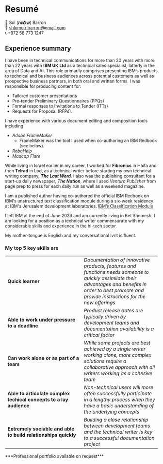 # Resumé

👤 Sol (**שלמה**) Barron   
📧 shlomo.r.barron@gmail.com   
📞 +972 58 773 1247

## Experience summary
I have been in technical communications for more than 30 years with more than 22 years with **IBM UK Ltd** as a technical sales specialist, latterly in the area of Data and AI. This role primarily comprises presenting IBM’s products to technical and business audiences across potential customers as well as prospective business partners, in both oral and written forms. I was responsible for producing content for:
* Tailored customer presentations
* Pre-tender Preliminary Questionnaires (PPQs)
* Formal responses to Invitations to Tender (ITTs)
* Requests for Proposal (RFPs).

I have experience with various document editing and composition tools including 
* _Adobe FrameMaker_
  * FrameMaker was the tool I used when co-authoring an IBM Redbook (see below).
* _RoboHelp_
* _Madcap Flare_ 

While living in Israel earlier in my career, I worked for **Fibronics** in Haifa and then **Telrad** in Lod, as a technical writer before starting my own technical writing company, ___The Last Word___. I also was the publishing consultant for a start-up daily newspaper, ___The Nation___, where I used _Ventura Publisher_ from page prep to press for each daily run as well as a weekend magazine. 

I am a published author having co-authored the official IBM Redbook on IBM's unstructured text classification module during a six-week residency at IBM's Jerusalem development laboratories. [IBM’s Classification Module](https://www.redbooks.ibm.com/redbooks/pdfs/sg247707.pdf)

I left IBM at the end of June 2023 and am currently living in Bet Shemesh. I am looking for a position as a technical writer commensurate with my considerable skills and experience in the hi-tech sector.

My mother-tongue is English and my conversational Ivrit is fluent.

### My top 5 key skills are
<table>
  <tr>
    <td style="width:50%"> <b>Quick learner</b> </td>
    <td><i>Documentation of innovative products, features and functions needs someone to quickly assimilate their advantages and benefits in order to best promote and provide instructions for the new offerings</td>
  </tr>
  <tr>
    <td><b>Able to work under pressure to a deadline</b></td>
    <td><i>Product release dates are typically driven by development teams and documentation availability is a critical factor</td>
  </tr>
   <tr>
    <td><b>Can work alone or as part of a team</b></td>
    <td><i>While some projects are best achieved by a single writer working alone, more complex solutions require a collaborative approach with all writers working as a cohesive team</td>
  </tr>
  <tr>
    <td><b>Able to articulate complex techical concepts to a lay audience</b></td>
    <td><i>Non-technical users will more often successfully participate in a lengthy process when they have a basic understanding of the underlying concepts</td>
  </tr>
  <tr>
    <td><b>Extremely sociable and able to build relationships quickly</b></td>
    <td><i>Building a close relationship between development teams and the technical writer is key to a successful documentation project</td>
  </tr>
</table>

\*\*\*Professional portfolio available on request\*\*\*

